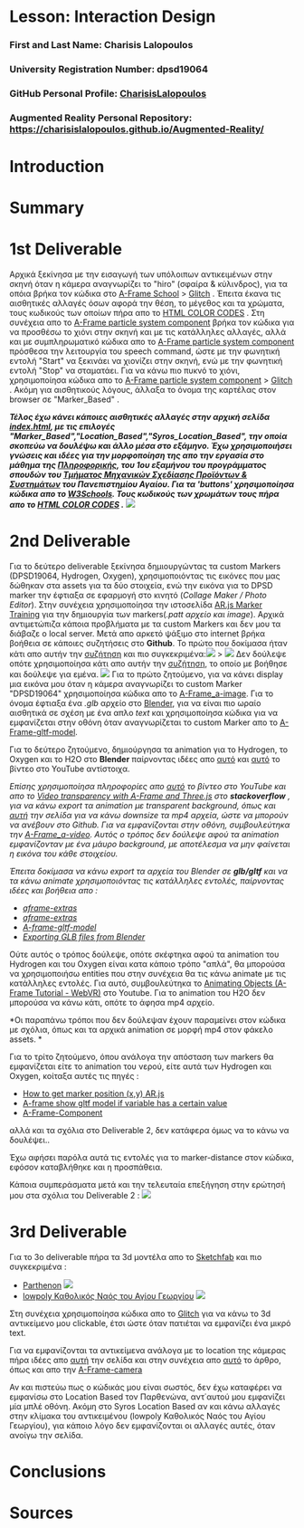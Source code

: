 # Lesson: Interaction Design

### First and Last Name: Charisis Lalopoulos
### University Registration Number: dpsd19064
### GitHub Personal Profile: [CharisisLalopoulos](https://github.com/CharisisLalopoulos)
### Augmented Reality Personal Repository: https://charisislalopoulos.github.io/Augmented-Reality/

# Introduction

# Summary


# 1st Deliverable
Αρχικά ξεκίνησα με την εισαγωγή των υπόλοιπων αντικειμένων στην σκηνή όταν η κάμερα αναγνωρίζει το "hiro" (σφαίρα & κύλινδρος), για τα οπόια βρήκα τον κώδικα στο [A-Frame School](https://aframe.io/aframe-school/#/4/1) > [Glitch](https://glitch.com/~aframe-school-position) . Έπειτα έκανα τις αισθητικές αλλαγές όσων αφορά την θέση, το μέγεθος και τα χρώματα, τους κωδικούς των οποίων πήρα απο το [HTML COLOR CODES](https://htmlcolorcodes.com/) . Στη συνέχεια απο το [A-Frame particle system component](https://www.npmjs.com/package/aframe-particle-system-component) βρήκα τον κώδικα για να προσθέσω το χιόνι στην σκηνή και με τις κατάλληλες αλλαγές, αλλά και με συμπληρωματικό κώδικα απο το [A-Frame particle system component](https://www.npmjs.com/package/aframe-speech-command-component) πρόσθεσα την λειτουργία του speech command, ώστε με την φωνητική εντολή "Start" να ξεκινάει να χιονίζει στην σκηνή, ενώ με την φωνητική εντολή "Stop" να σταματάει. Για να κάνω πιο πυκνό το χιόνι, χρησιμοποίησα κώδικα απο το [A-Frame particle system component](https://aframe.io/aframe-school/#/8) > [Glitch](https://glitch.com/~aframe-school-registry) . Ακόμη για αισθητικούς λόγους, άλλαξα το όνομα της καρτέλας στον browser σε "Marker_Based" . 

***Τέλος έχω κάνει κάποιες αισθητικές αλλαγές στην αρχική σελίδα [index.html](https://charisislalopoulos.github.io/Augmented-Reality/), με τις επιλογές "Marker_Based","Location_Based","Syros_Location_Based", την οποία σκοπεύω να δουλέψω και άλλο μέσα στο εξάμηνο. Έχω χρησιμοποιήσει γνώσεις και ιδέες για την μορφοποίηση της απο την εργασία στο μάθημα της [Πληροφορικής](https://www.syros.aegean.gr/el/spoydes/proptychiakes-spoydes/courses/pliroforiki), του 1ου εξαμήνου του προγράμματος σπουδών του [Τμήματος Μηχανικών Σχεδίασης Προϊόντων & Συστημάτων](https://www.syros.aegean.gr/el) του Πανεπιστημίου Αγαίου. Για τα 'buttons' χρησιμοποίησα κώδικα απο το [W3Schools](https://www.w3schools.com/howto/howto_css_animate_buttons.asp). Τους κωδικούς των χρωμάτων τους πήρα απο το [HTML COLOR CODES](https://htmlcolorcodes.com/) .*** ![](Report_images/ri4.png)

# 2nd Deliverable
Για το δεύτερο deliverable ξεκίνησα δημιουργώντας τα custom Markers (DPSD19064, Hydrogen, Oxygen), χρησιμοποιόντας τις εικόνες που μας δώθηκαν στα assets για τα δύο στοιχεία, ενώ την εικόνα για το DPSD marker την έφτιαξα σε εφαρμογή στο κινητό (*Collage Maker / Photo Editor*). Στην συνέχεια χρησιμοποίησα την ιστοσελίδα [AR.js Marker Training](https://jeromeetienne.github.io/AR.js/three.js/examples/marker-training/examples/generator.html) για την δημιουργία των markers(*.patt αρχείο και image*). Αρχικά αντιμετώπιζα κάποια προβλήματα με τα custom Markers και δεν μου τα διάβαζε ο local server. Μετά απο αρκετό ψάξιμο στο internet βρήκα βοήθεια σε κάποιες συζητήσεις στο **Github**. Το πρώτο που δοκίμασα ήταν κάτι απο αυτήν την [συζήτηση](https://github.com/jeromeetienne/AR.js/issues/172) και πιο συγκεκριμένα:![](Report_images/ri2.png) > ![](Report_images/ri3.png) Δεν δούλεψε οπότε χρησιμοποίησα κάτι απο αυτήν την [συζήτηση](https://github.com/jeromeetienne/AR.js/issues/164), το οποίο με βοήθησε και δούλεψε για εμένα. ![](Report_images/ri1.png) Για το πρώτο ζητούμενο, για να κάνει display μια εικόνα μου όταν η κάμερα αναγνωρίζει το custom Marker "DPSD19064" χρησιμοποίησα κώδικα απο το [A-Frame_a-image](https://aframe.io/docs/1.3.0/primitives/a-image.html#example). Για το όνομα έφτιαξα ένα *.glb* αρχείο στο [Blender](https://www.blender.org/), για να είναι πιο ωραίο αισθητικά σε σχέση με ένα απλο *text* και χρησιμοποίησα κώδικα για να εμφανίζεται στην οθόνη όταν αναγνωρίζεται το custom Marker απο το [A-Frame-gltf-model](https://aframe.io/docs/1.3.0/components/gltf-model.html#using-animations). 

Για το δεύτερο ζητούμενο, δημιούργησα τα animation για το Hydrogen, το Oxygen και το H2O στο **Blender** παίρνοντας ιδέες απο [αυτό](https://www.youtube.com/watch?v=qTcKajGJyes) και [αυτό](https://www.youtube.com/watch?v=fsdZdAvqpYk) το βίντεο στο YouTube αντίστοιχα.

*Επίσης χρησιμοποίησα πληροφορίες απο [αυτό](https://www.youtube.com/watch?v=UH-zqJ2Jx64) το βίντεο στο YouTube και απο το [Video transparency with A-Frame and Three.js](https://stackoverflow.com/questions/59534193/video-transparency-with-a-frame-and-three-js) στο **stackoverflow** , για να κάνω export τα animation με transparent background, όπως και [αυτή](https://www.mp4compress.com/) την σελίδα για να κάνω downsize τα mp4 αρχεία, ώστε να μπορούν να ανέβουν στο Github. Για να εμφανίζονται στην οθόνη, συμβουλεύτηκα την [A-Frame_a-video](https://aframe.io/docs/1.3.0/primitives/a-video.html). Αυτός ο τρόπος δεν δούλεψε αφού τα animation εμφανίζονταν με ένα μάυρο background, με αποτέλεσμα να μην φαίνεται η εικόνα του κάθε στοιχείου.*

*Έπειτα δοκίμασα να κάνω export τα αρχεία του Blender σε **glb/gltf** και να τα κάνω animate χρησιμοποιόντας τις κατάλληλες εντολές, παίρνοντας ιδέες και βοήθεια απο :*
- *[aframe-extras](https://github.com/n5ro/aframe-extras)*
- *[aframe-extras](https://github.com/n5ro/aframe-extras/tree/master/src/loaders#animation)*
- *[A-frame-gltf-model](https://aframe.io/docs/1.3.0/components/gltf-model.html)*
- *[Exporting GLB files from Blender](https://www.youtube.com/watch?v=EtlUF3NuaT0)*

Ούτε αυτός ο τρόπος δούλεψε, οπότε σκέφτηκα αφού τα animation του Hydrogen και του Oxygen είναι κατα κάποιο τρόπο "απλά", θα μπορούσα να χρησιμοποιήσω entities που στην συνέχεια θα τις κάνω animate με τις κατάλληλες εντολές. Για αυτό, συμβουλεύτηκα το [Animating Objects (A-Frame Tutorial - WebVR)](https://www.youtube.com/watch?v=p3mNNZ356Ko&t=342s) στο Youtube. Για το animation του Η2Ο δεν μπορούσα να κάνω κάτι, οπότε το άφησα mp4 αρχείο.

*Οι παραπάνω τρόποι που δεν δούλεψαν έχουν παραμείνει στον κώδικα με σχόλια, όπως και τα αρχικά animation σε μορφή mp4 στον φάκελο assets. *

Για το τρίτο ζητούμενο, όπου ανάλογα την απόσταση των markers θα εμφανίζεται είτε το animation του νερού, είτε αυτά των Hydrogen και Oxygen, κοίταξα αυτές τις πηγές :
- [How to get marker position (x,y) AR.js](https://stackoverflow.com/questions/61239107/how-to-get-marker-position-x-y-ar-js)
- [A-frame show gltf model if variable has a certain value](https://stackoverflow.com/questions/67578125/a-frame-show-gltf-model-if-variable-has-a-certain-value)
- [A-Frame-Component](https://aframe.io/docs/1.3.0/core/component.html#register-a-component)

αλλά και τα σχόλια στο Deliverable 2, δεν κατάφερα όμως να το κάνω να δουλέψει..

Έχω αφήσει παρόλα αυτά τις εντολές για το marker-distance στον κώδικα, εφόσον καταβλήθηκε και η προσπάθεια.

Κάποια συμπεράσματα μετά και την τελευταία επεξήγηση στην ερώτησή μου στα σχόλια του Deliverable 2 : ![](Report_images/ri5.png)


# 3rd Deliverable 
Για το 3ο deliverable πήρα τα 3d μοντέλα απο το [Sketchfab](https://sketchfab.com/feed) και πιο συγκεκριμένα :
- [Parthenon](https://sketchfab.com/3d-models/parthenon-8390c61a76cb48c989ddf975a0a06c8d) ![](Report_images/par.png)
- [lowpoly Καθολικός Ναός του Αγίου Γεωργίου](https://sketchfab.com/3d-models/small-low-poly-church-4d7eff1991454c1480d8fb9faa0534d6) ![](Report_images/chu.png)

Στη συνέχεια χρησιμοποίησα κώδικα απο το [Glitch](https://glitch.com/~salty-partner-1) για να κάνω το 3d αντικείμενο μου clickable, έτσι ώστε όταν πατιέται να εμφανίζει ένα μικρό text.

Για να εμφανίζονται τα αντικείμενα ανάλογα με το location της κάμερας πήρα ιδέες απο [αυτή](https://ar-js-org.github.io/AR.js-Docs/location-based/) την σελίδα και στην συνέχεια απο [αυτό](https://medium.com/chialab-open-source/build-your-location-based-augmented-reality-web-app-c2442e716564) το άρθρο, όπως και απο την [A-Frame-camera](https://aframe.io/docs/0.9.0/components/camera.html#reading-position-or-rotation-of-the-camera)

Αν και πιστεύω πως ο κώδικάς μου είναι σωστός, δεν έχω καταφέρει να εμφανίσω στο Location Based τον Παρθενώνα, αντ΄αυτού μου εμφανίζει μία μπλέ οθόνη.
Ακόμη στο Syros Location Based αν και κάνω αλλαγές στην κλίμακα του αντικειμένου (lowpoly Καθολικός Ναός του Αγίου Γεωργίου), για κάποιο λόγο δεν εμφανίζονται οι αλλαγές αυτές, όταν ανοίγω την σελίδα.

# Conclusions


# Sources
